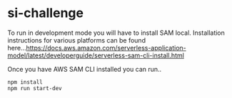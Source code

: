 # si-challenge

To run in development mode you will have to install SAM local. Installation instructions for various platforms can be found here...https://docs.aws.amazon.com/serverless-application-model/latest/developerguide/serverless-sam-cli-install.html

Once you have AWS SAM CLI installed you can run..

```
npm install
npm run start-dev
```

